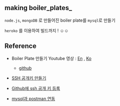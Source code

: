 ## making boiler_plates_


`node.js`, `mongoDB` 로 만들어진 boiler plate를 `mysql`로 만들기

`heroko` 를 이용하여 빌드까지 ! ☺️☺️

## Reference

- Boiler Plate 만들기 Youtube 영상 : [En](https://www.youtube.com/watch?v=yScMn7iBa1g&list=PL9a7QRYt5fqly7BrCxOS71BqLLb9OeXKd) , [Ko](https://www.youtube.com/watch?v=fgoMqmNKE18&list=PL9a7QRYt5fqkZC9jc7jntD1WuAogjo_9T)

  - [github](https://github.com/jaewonhimnae/boilerplate-mern-stack)

- [SSH 공개키 만들기](https://git-scm.com/book/ko/v2/Git-%EC%84%9C%EB%B2%84-SSH-%EA%B3%B5%EA%B0%9C%ED%82%A4-%EB%A7%8C%EB%93%A4%EA%B8%B0)

- [Github에 ssh 공개 키 등록](https://brunch.co.kr/@anonymdevoo/10)

- [mysql과 postman 연동](https://medium.com/@Raghwendra.sonu/in-this-story-i-am-going-to-talk-about-how-you-can-connect-to-mysql-database-through-postman-and-8987b1aacca0)
